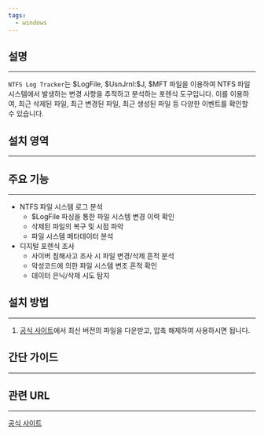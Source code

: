 ```yaml
---
tags:
  - windows
---
```

## 설명
---
`NTFS Log Tracker`는 $LogFile, \$UsnJrnl:\$J, $MFT 파일을 이용하여 NTFS 파일 시스템에서 발생하는 변경 사항을 추적하고 분석하는 포렌식 도구입니다. 이를 이용하여, 최근 삭제된 파일, 최근 변경된 파일, 최근 생성된 파일 등 다양한 이벤트를 확인할 수 있습니다.

## 설치 영역
---


## 주요 기능
---
- NTFS 파일 시스템 로그 분석
	- $LogFile 파싱을 통한 파일 시스템 변경 이력 확인
	- 삭제된 파일의 복구 및 시점 파악
	- 파일 시스템 메타데이터 분석
- 디지털 포렌식 조사
	- 사이버 침해사고 조사 시 파일 변경/삭제 흔적 분석
	- 악성코드에 의한 파일 시스템 변조 흔적 확인
	- 데이터 은닉/삭제 시도 탐지

## 설치 방법
---
1. [공식 사이트](https://sites.google.com/site/forensicnote/ntfs-log-tracker)에서 최신 버전의 파일을 다운받고, 압축 해제하여 사용하시면 됩니다.

## 간단 가이드
---


## 관련 URL
---
[공식 사이트](https://sites.google.com/site/forensicnote/ntfs-log-tracker)
